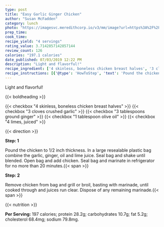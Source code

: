 ```yaml
---
type: post
title: "Easy Garlic Ginger Chicken"
author: "Susan McFadden"
category: lunch
photo: "https://imagesvc.meredithcorp.io/v3/mm/image?url=https%3A%2F%2Fimages.media-allrecipes.com%2Fuserphotos%2F4556906.jpg"
prep_time: 
cook_time: 
recipe_yield: "4 servings"
rating_value: 3.7142857142857144
review_count: 126
calories: "197.1 calories"
date_published: 07/03/2019 12:22 PM
description: "Light and flavorful!"
recipe_ingredient: ['4 skinless, boneless chicken breast halves', '3 cloves crushed garlic', '3 tablespoons ground ginger', '1 tablespoon olive oil', '4 limes, juiced']
recipe_instructions: [{'@type': 'HowToStep', 'text': 'Pound the chicken to 1/2 inch thickness. In a large resealable plastic bag combine the garlic, ginger, oil and lime juice. Seal bag and shake until blended. Open bag and add chicken. Seal bag and marinate in refrigerator for no more than 20 minutes.\n'}, {'@type': 'HowToStep', 'text': 'Remove chicken from bag and grill or broil, basting with marinade,  until cooked through and juices run clear. Dispose of any remaining marinade.\n'}]
---
```


Light and flavorful! 

{{< boldheading >}}

{{< checkbox "4  skinless, boneless chicken breast halves" >}}
{{< checkbox "3 cloves crushed garlic" >}}
{{< checkbox "3 tablespoons ground ginger" >}}
{{< checkbox "1 tablespoon olive oil" >}}
{{< checkbox "4  limes, juiced" >}}


{{< direction >}}

**Step: 1**

Pound the chicken to 1/2 inch thickness. In a large resealable plastic bag combine the garlic, ginger, oil and lime juice. Seal bag and shake until blended. Open bag and add chicken. Seal bag and marinate in refrigerator for no more than 20 minutes.{{< span >}}

**Step: 2**

Remove chicken from bag and grill or broil, basting with marinade,  until cooked through and juices run clear. Dispose of any remaining marinade.{{< span >}}

{{< nutrition >}}

**Per Serving:** 197 calories; protein 28.2g; carbohydrates 10.7g; fat 5.2g; cholesterol 68.4mg; sodium 79.8mg.